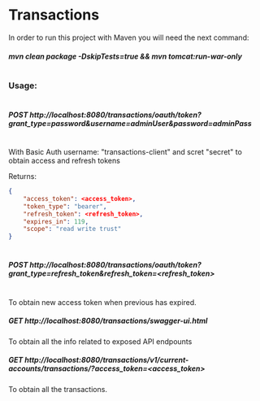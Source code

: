# Transactions

In order to run this project with Maven you will need the next command:

##### mvn clean package -DskipTests=true && mvn tomcat:run-war-only
#
### Usage:
#
##### POST http://localhost:8080/transactions/oauth/token?grant_type=password&username=adminUser&password=adminPass
#
With Basic Auth username: "transactions-client" and scret "secret" to obtain access and refresh tokens

Returns:
```json
{
    "access_token": <access_token>,
    "token_type": "bearer",
    "refresh_token": <refresh_token>,
    "expires_in": 119,
    "scope": "read write trust"
}
```
#

##### POST http://localhost:8080/transactions/oauth/token?grant_type=refresh_token&refresh_token=<refresh_token>
#
To obtain new access token when previous has expired.

##### GET http://localhost:8080/transactions/swagger-ui.html

To obtain all the info related to exposed API endpounts

##### GET http://localhost:8080/transactions/v1/current-accounts/transactions/?access_token=<access_token>

To obtain all the transactions.